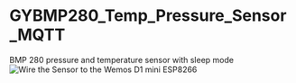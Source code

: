 # GYBMP280_Temp_Pressure_Sensor_MQTT
BMP 280 pressure and temperature sensor with sleep mode
![Wire the Sensor to the Wemos D1 mini ESP8266](/ESP8266_D1_Sensors?raw=true "Wiring of the sensor")
